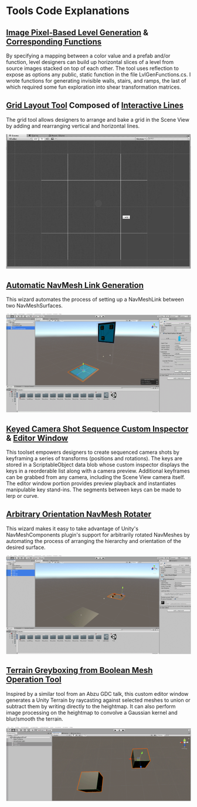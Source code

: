 # Tools Code Explanations

## [Image Pixel-Based Level Generation](BlockLvlImgLoader.cs) & [Corresponding Functions](LvlGenFunctions.cs)
By specifying a mapping between a color value and a prefab and/or function, level designers can build up horizontal slices of a level from source images stacked on top of each other. The tool uses reflection to expose as options any public, static function in the file LvlGenFunctions.cs. I wrote functions for generating invisible walls, stairs, and ramps, the last of which required some fun exploration into shear transformation matrices.

## [Grid Layout Tool](XYGrid.cs) Composed of [Interactive Lines](InteractiveLine.cs)
The grid tool allows designers to arrange and bake a grid in the Scene View by adding and rearranging vertical and horizontal lines.

![Grid Demo](gridTool.gif)

## [Automatic NavMesh Link Generation](PLG_AutoNavMeshLinkWizard.cs)
This wizard automates the process of setting up a NavMeshLink between two NavMeshSurfaces.

![NavMesh Link Demo](navMeshToolsTest2.gif)

## [Keyed Camera Shot Sequence Custom Inspector](PLG_CamerSequenceEditor.cs) & [Editor Window](PLG_CameraSequenceAdjustWindow.cs)
This toolset empowers designers to create sequenced camera shots by keyframing a series of transforms (positions and rotations). The keys are stored in a ScriptableObject data blob whose custom inspector displays the keys in a reorderable list along with a camera preview. Additional keyframes can be grabbed from any camera, including the Scene View camera itself. The editor window portion provides preview playback and instantiates manipulable key stand-ins. The segments between keys can be made to lerp or curve.

## [Arbitrary Orientation NavMesh Rotater](PLG_NavMeshWallWizard.cs)
This wizard makes it easy to take advantage of Unity's NavMeshComponents plugin's support for arbitrarily rotated NavMeshes by automating the process of arranging the hierarchy and orientation of the desired surface.

![Rotated NavMesh Demo](navMeshToolsTest.gif)

## [Terrain Greyboxing from Boolean Mesh Operation Tool](PLG_TerrainGreyboxingWindow.cs)
Inspired by a similar tool from an Abzu GDC talk, this custom editor window generates a Unity Terrain by raycasting against selected meshes to union or subtract them by writing directly to the heightmap. It can also perform image processing on the heightmap to convolve a Gaussian kernel and blur/smooth the terrain.

![Terrain Greyboxing Demo](terrainGreyboxTest.gif)